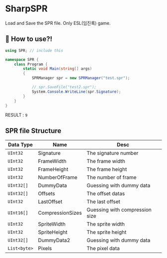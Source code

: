 # SharpSPR
Load and Save the SPR file. Only ESL(임진록) game.

## 🤔 How to use?!
```csharp
using SPR; // include this

namespace SPR {
    class Program {
        static void Main(string[] args)
        {
            SPRManager spr = new SPRManager("test.spr");

            // spr.SaveFile("test2.spr");
            System.Console.WriteLine(spr.Signature);
        }
    }
}
```
RESULT : `9`

## SPR file Structure
|Data Type|Name|Desc|
|-----|-----|-----|
|`UInt32`|Signature|The signature number|
|`UInt32`|FrameWidth|The frame width|
|`UInt32`|FrameHeight|The frame height|
|`UInt32`|NumberOfFrame|The number of frame|
|`UInt32[]`|DummyData|Guessing with dummy data|
|`UInt32[]`|Offsets|The offset datas|
|`UInt32`|LastOffset|The last offset|
|`UInt16[]`|CompressionSizes|Guessing with compression size|
|`UInt32`|SpriteWidth|The sprite width|
|`UInt32`|SpriteHeight|The sprite height|
|`UInt32[]`|DummyData2|Guessing with dummy data|
|`List<byte>`|Pixels|The pixel data|
